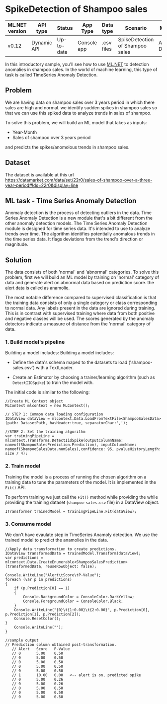 # SpikeDetection of Shampoo sales

| ML.NET version | API type          | Status                        | App Type    | Data type | Scenario            | ML Task                   | Algorithms                  |
|----------------|-------------------|-------------------------------|-------------|-----------|---------------------|---------------------------|-----------------------------|
| v0.12         | Dynamic API | Up-to-date | Console app | .csv files | SpikeDetection of Shampoo sales | Anomaly Detection | IID Spike Detection |

In this introductory sample, you'll see how to use [ML.NET](https://www.microsoft.com/net/learn/apps/machine-learning-and-ai/ml-dotnet) to detection anomalies in shampoo sales. In the world of machine learning, this type of task is called TimeSeries Anomaly Detection.

## Problem
We are having data on shampoo sales over 3 years period in which there sales are high and normal. we identify sudden spikes in shampoo sales so that we can use this spiked data to analyze trends in sales of shampoo. 

To solve this problem, we will build an ML model that takes as inputs: 
* Year-Month
* Sales of shampoo over 3 years period

and predicts the spikes/anomolous trends in shampoo sales.

## Dataset
The dataset is available at this url https://datamarket.com/data/set/22r0/sales-of-shampoo-over-a-three-year-period#!ds=22r0&display=line

## ML task - Time Series Anomaly Detection
Anomaly detection is the process of detecting outliers in the data. Time Series Anomaly Detection is a new module that's a bit different from the other anomaly detection models. The Time Series Anomaly Detection module is designed for time series data. It's intended to use to analyze trends over time. The algorithm identifies potentially anomalous trends in the time series data. It flags deviations from the trend's direction or magnitude.

## Solution
The data consists of both 'normal' and 'abnormal' categories. To solve this problem, first we will build an ML model by training on 'normal' category of data and generate alert on abnormal data based on prediction score. the alert data is called as anamolie.

The most notable difference compared to supervised classification is that the training data consists of only a single category or class corresponding to normal data. Any labels present in the data are ignored during training. This is in contrast with supervised training where data from both positive and negative classes will be used. The scores generated by the anomaly detectors indicate a measure of distance from the 'normal' category of data. 


### 1. Build model's pipeline

Building a model includes: Building a model includes: 

* Define the data's schema maped to the datasets to load ('shampoo-sales.csv`) with a TextLoader.

* Create an Estimator by choosing a trainer/learning algorithm (such as `DetectIIDSpike`) to train the model with. 

The initial code is similar to the following:


```CSharp
//Create ML Context object
MLContext mlcontext = new MLContext();

// STEP 1: Common data loading configuration
IDataView dataView = mlcontext.Data.LoadFromTextFile<ShampooSalesData>(path: DatasetPath, hasHeader:true, separatorChar:',');

//STEP 2: Set the training algorithm    
var trainingPipeLine = mlcontext.Transforms.DetectIidSpike(outputColumnName: nameof(ShampooSalesPrediction.Prediction), inputColumnName: nameof(ShampooSalesData.numSales),confidence: 95, pvalueHistoryLength: size / 4);
```

### 2. Train model
Training the model is a process of running the chosen algorithm on a training data to tune the parameters of the model. It is implemented in the `Fit()` API.

 To perform training we just call the `Fit()` method while providing the while providing the training dataset (`shampoo-sales.csv` file) in a DataView object.
```CSharp
ITransformer trainedModel = trainingPipeLine.Fit(dataView);
```

### 3. Consume model
We don't have evaulate step in TimeSeries Anamoly detection. We use the trained model to predict the anamolies in the data.  

```CSharp
//Apply data transformation to create predictions.
IDataView transformedData = trainedModel.Transform(dataView);
var predictions = mlcontext.Data.CreateEnumerable<ShampooSalesPrediction>(transformedData, reuseRowObject: false);
          
Console.WriteLine("Alert\tScore\tP-Value");
foreach (var p in predictions)
{
    if (p.Prediction[0] == 1)
    {
        Console.BackgroundColor = ConsoleColor.DarkYellow;
        Console.ForegroundColor = ConsoleColor.Black;
    }
    Console.WriteLine("{0}\t{1:0.00}\t{2:0.00}", p.Prediction[0], p.Prediction[1], p.Prediction[2]);
    Console.ResetColor();
}
    Console.WriteLine("");
}

//sample output
// Prediction column obtained post-transformation.
   // Alert   Score   P-Value
   // 0       5.00    0.50
   // 0       5.00    0.50
   // 0       5.00    0.50
   // 0       5.00    0.50
   // 0       5.00    0.50
   // 1       10.00   0.00   <-- alert is on, predicted spike
   // 0       5.00    0.26
   // 0       5.00    0.26
   // 0       5.00    0.50
   // 0       5.00    0.50
   // 0       5.00    0.50
```


